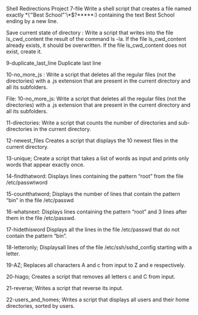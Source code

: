 Shell Redirections Project
7-file Write a shell script that creates a file named exactly \*\\'"Best School"\'\\*$\?\*\*\*\*\*:) containing the text Best School ending by a new line.

Save current state of directory : Write a script that writes into the file ls_cwd_content the result of the command ls -la. If the file ls_cwd_content already exists, it should be overwritten. If the file ls_cwd_content does not exist, create it.

9-duplicate_last_line  Duplicate last line

10-no_more_js : Write a script that deletes all the regular files (not the directories) with a .js extension that are present in the current directory and all its subfolders.

File: 10-no_more_js: Write a script that deletes all the regular files (not the directories) with a .js extension that are present in the current directory and all its subfolders.

11-directories: Write a script that counts the number of directories and sub-directories in the current directory.

12-newest_files Creates a script that displays the 10 newest files in the current directory.

13-unique; Create a script that takes a list of words as input and prints only words that appear exactly once.

14-findthatword: Displays lines containing the pattern “root” from the file /etc/passwtword

15-countthatword; Displays the number of lines that contain the pattern “bin” in the file /etc/passwd

16-whatsnext: Displays  lines containing the pattern “root” and 3 lines after them in the file /etc/passwd.

17-hidethisword Displays all the lines in the file /etc/passwd that do not contain the pattern “bin”.

18-letteronly; Displaysall lines of the file /etc/ssh/sshd_config starting with a letter.

19-AZ; Replaces all characters A and c from input to Z and e respectively.

20-hiago; Creates  a script that removes all letters c and C from input.

21-reverse; Writes a script that reverse its input.

22-users_and_homes; Writes a script that displays all users and their home directories, sorted by users.
